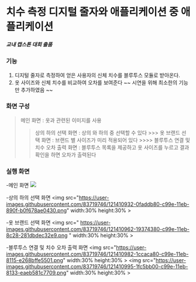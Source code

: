 
# 치수 측정 디지털 줄자와 애플리케이션 중 애플리케이션

##### 교내 캡스톤 대회 출품

### 기능

 1. 디지털 줄자로 측정하여 얻은 사용자의 신체 치수를 블루투스 모듈로 받아온다.
 2. 옷 사이즈와 신체 치수를 비교하여 오차를 보여준다
 ~~ 시연을 위해 최소한의 기능만 추가하였음 ~~

### 화면 구성

> 메인 화면 : 옷과 관련된 이미지를 사용
  >> 상의 하의 선택 화면 : 상의 와 하의 중 선택할 수 있다
    >>> 옷 브랜드 선택 화면 : 브랜드 별 사이즈가 미리 적용되어 있다
      >>>> 블루투스 연결 및 치수 오차 출력 화면 : 블루투스 목록을 제공하고 옷 사이즈를 누르고 결과 확인을 하면 오차가 출력된다 
 
  
### 실행 화면

-메인 화면
<img src="https://user-images.githubusercontent.com/83719746/121408930-e2602e00-c99b-11eb-861f-e9404d10237e.jpg" >

-상의 하의 선택 화면
<img src="https://user-images.githubusercontent.com/83719746/121410932-0faddb80-c99e-11eb-890f-b0f678ae0430.png" width:30% height:30% >


-옷 브랜드 선택 화면
<img src=" https://user-images.githubusercontent.com/83719746/121410962-19374380-c99e-11eb-8c28-281dbdec32e9.png " width:30% height:30% >

-블루투스 연결 및 치수 오차 출력 화면
<img src="https://user-images.githubusercontent.com/83719746/121410982-1ccaca80-c99e-11eb-8115-e268bffe5501.png" width:30% height:30% >
<img src="https://user-images.githubusercontent.com/83719746/121410995-1fc5bb00-c99e-11eb-8133-eaeb581c7709.png" width:30% height:30% >
